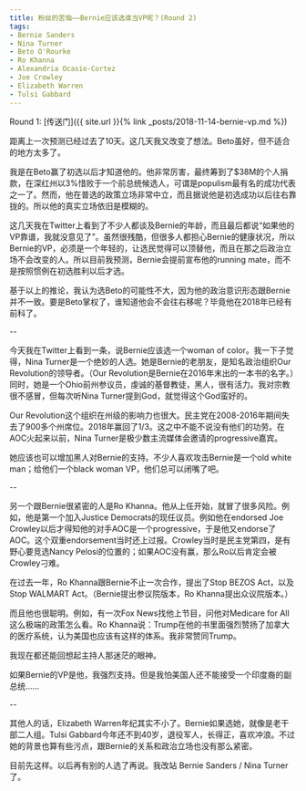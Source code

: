 ```yaml
---
title: 粉丝的苦恼——Bernie应该选谁当VP呢？(Round 2)
tags:
- Bernie Sanders
- Nina Turner
- Beto O'Rourke
- Ro Khanna
- Alexandria Ocasio-Cortez
- Joe Crowley
- Elizabeth Warren
- Tulsi Gabbard
---
```


Round 1: [传送门]({{ site.url }}{% link _posts/2018-11-14-bernie-vp.md %})

距离上一次预测已经过去了10天。这几天我又改变了想法。Beto虽好，但不适合的地方太多了。<!--more-->

我是在Beto赢了初选以后才知道他的。他非常厉害，最终筹到了$38M的个人捐款，在深红州以3%惜败于一个前总统候选人，可谓是populism最有名的成功代表之一了。然而，他在普选的政策立场非常中立，而且据说他是初选成功以后往右靠拢的。所以他的真实立场依旧是模糊的。

这几天我在Twitter上看到了不少人都谈及Bernie的年龄，而且最后都说“如果他的VP靠谱，我就没意见了”。虽然很残酷，但很多人都担心Bernie的健康状况，所以Bernie的VP，必须是一个年轻的，让选民觉得可以顶替他，而且在那之后政治立场不会改变的人。所以目前我预测，Bernie会提前宣布他的running mate，而不是按照惯例在初选胜利以后才选。

基于以上的推论，我认为选Beto的可能性不大，因为他的政治意识形态跟Bernie并不一致。要是Beto掌权了，谁知道他会不会往右移呢？毕竟他在2018年已经有前科了。

--

今天我在Twitter上看到一条，说Bernie应该选一个woman of color。我一下子觉得，Nina Turner是一个绝妙的人选。她是Bernie的老朋友，是知名政治组织Our Revolution的领导者。（Our Revolution是Bernie在2016年末出的一本书的名字。）同时，她是一个Ohio前州参议员，虔诚的基督教徒，黑人，很有活力。我对宗教很不感冒，但每次听Nina Turner提到God，就觉得这个God蛮好的。

Our Revolution这个组织在州级的影响力也很大。民主党在2008-2016年期间失去了900多个州席位。2018年赢回了1/3。这之中不能不说没有他们的功劳。在AOC火起来以前，Nina Turner是极少数主流媒体会邀请的progressive嘉宾。

她应该也可以增加黑人对Bernie的支持。不少人喜欢攻击Bernie是一个old white man；给他们一个black woman VP，他们总可以闭嘴了吧。

--

另一个跟Bernie很紧密的人是Ro Khanna。他从上任开始，就冒了很多风险。例如，他是第一个加入Justice Democrats的现任议员。例如他在endorsed Joe Crowley以后才得知他的对手AOC是一个progressive，于是他又endorse了AOC。这个双重endorsement当时还上过报。Crowley当时是民主党第四，是有野心要竞选Nancy Pelosi的位置的；如果AOC没有赢，那么Ro以后肯定会被Crowley刁难。

在过去一年，Ro Khanna跟Bernie不止一次合作，提出了Stop BEZOS Act，以及Stop WALMART Act。（Bernie提出参议院版本，Ro Khanna提出众议院版本。）

而且他也很聪明。例如，有一次Fox News找他上节目，问他对Medicare for All这么极端的政策怎么看。Ro Khanna说：Trump在他的书里面强烈赞扬了加拿大的医疗系统，认为美国也应该有这样的体系。我非常赞同Trump。

我现在都还能回想起主持人那迷茫的眼神。

如果Bernie的VP是他，我强烈支持。但是我怕美国人还不能接受一个印度裔的副总统……

--

其他人的话，Elizabeth Warren年纪其实不小了。Bernie如果选她，就像是老干部二人组。Tulsi Gabbard今年还不到40岁，退役军人，长得正，喜欢冲浪。不过她的背景也算有些污点，跟Bernie的关系和政治立场也没有那么紧密。

目前先这样。以后再有别的人选了再说。我改站 Bernie Sanders / Nina Turner 了。
